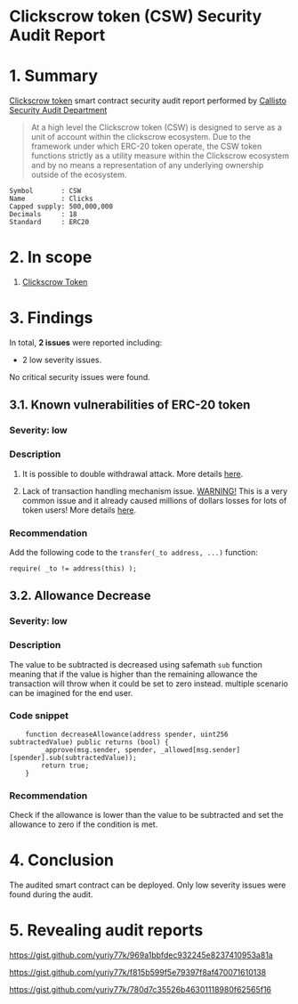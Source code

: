 # Clickscrow token (CSW) Security Audit Report

# 1. Summary

[Clickscrow token](https://etherscan.io/address/0xeb342b37b897c7a2f451f39e0a6725461804b93d#code) smart contract security audit report performed by [Callisto Security Audit Department](https://github.com/EthereumCommonwealth/Auditing)

> At a high level the Clickscrow token (CSW) is designed to serve as a unit of account within the clickscrow ecosystem. Due to the framework under which ERC-20 token operate, the CSW token functions strictly as a utility measure within the Clickscrow ecosystem and by no means a representation of any underlying ownership outside of the ecosystem.

	Symbol       : CSW
	Name         : Clicks
	Capped supply: 500,000,000
	Decimals     : 18 
	Standard     : ERC20

# 2. In scope

1. [Clickscrow Token](https://etherscan.io/address/0xeb342b37b897c7a2f451f39e0a6725461804b93d#code)

# 3. Findings

In total, **2 issues** were reported including:

- 2 low severity issues.

No critical security issues were found.

## 3.1. Known vulnerabilities of ERC-20 token

### Severity: low

### Description

1. It is possible to double withdrawal attack. More details [here](https://docs.google.com/document/d/1YLPtQxZu1UAvO9cZ1O2RPXBbT0mooh4DYKjA_jp-RLM/edit).

2. Lack of transaction handling mechanism issue. [WARNING!](https://gist.github.com/Dexaran/ddb3e89fe64bf2e06ed15fbd5679bd20)  This is a very common issue and it already caused millions of dollars losses for lots of token users! More details [here](https://docs.google.com/document/d/1Feh5sP6oQL1-1NHi-X1dbgT3ch2WdhbXRevDN681Jv4/edit).

### Recommendation

Add the following code to the `transfer(_to address, ...)` function:

```
require( _to != address(this) );

```

## 3.2. Allowance Decrease

### Severity: low

### Description

The value to be subtracted is decreased using safemath `sub` function meaning that if the value is higher than the remaining allowance the transaction will throw when it could be set to zero instead. multiple scenario can be imagined for the end user.

### Code snippet

```
    function decreaseAllowance(address spender, uint256 subtractedValue) public returns (bool) {
        _approve(msg.sender, spender, _allowed[msg.sender][spender].sub(subtractedValue));
        return true;
    }
```

### Recommendation

Check if the allowance is lower than the value to be subtracted and set the allowance to zero if the condition is met.

# 4. Conclusion

The audited smart contract can be deployed. Only low severity issues were found during the audit.

# 5. Revealing audit reports

https://gist.github.com/yuriy77k/969a1bbfdec932245e8237410953a81a

https://gist.github.com/yuriy77k/f815b599f5e79397f8af470071610138

https://gist.github.com/yuriy77k/780d7c35526b46301118980f62565f16
